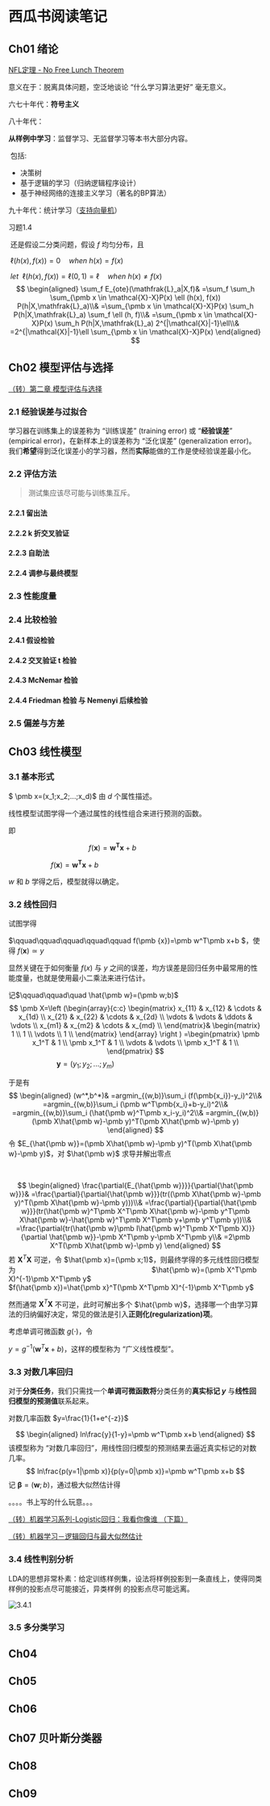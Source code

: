 # 西瓜书阅读笔记

<a id="1"></a>

## Ch01 绪论

[NFL定理 - No Free Lunch Theorem](https://en.wikipedia.org/wiki/No_free_lunch_theorem)

意义在于：脱离具体问题，空泛地谈论 “什么学习算法更好” 毫无意义。

六七十年代：**符号主义**

八十年代：

​           **从样例中学习**：监督学习、无监督学习等本书大部分内容。

​		包括:
- 决策树
- 基于逻辑的学习（归纳逻辑程序设计）
- 基于神经网络的连接主义学习（著名的BP算法）

九十年代：统计学习（[支持向量机](#6)）



习题1.4 

​       还是假设二分类问题，假设 $f$ 均匀分布，且

​       $\ell (h(x), f(x))=0\quad when\ h(x)=f(x)$

​       $let\ \ \ell(h(x), f(x))=\ell (0,1)=\ell\quad when\ h(x)\neq f(x)$
$$
\begin{aligned}
\sum_f E_{ote}(\mathfrak{L}_a|X,f)&
=\sum_f \sum_h \sum_{\pmb x \in \mathcal{X}-X}P(x) \ell (h(x), f(x)) P(h|X,\mathfrak{L}_a)\\&
=\sum_{\pmb x \in \mathcal{X}-X}P(x) \sum_h P(h|X,\mathfrak{L}_a) \sum_f \ell (h, f)\\&
=\sum_{\pmb x \in \mathcal{X}-X}P(x) \sum_h P(h|X,\mathfrak{L}_a) 2^{|\mathcal{X}|-1}\ell\\&
=2^{|\mathcal{X}|-1}\ell \sum_{\pmb x \in \mathcal{X}-X}P(x)
\end{aligned}
$$



<a id="2"></a>

## Ch02 模型评估与选择

[（转）第二章 模型评估与选择](http://cweihang.cn/ml/melon/ch02.html)   

### 2.1 经验误差与过拟合

学习器在训练集上的误差称为 “训练误差” (training error) 或 “**经验误差**” (empirical error)，在新样本上的误差称为 “泛化误差” (generalization error)。我们**希望**得到泛化误差小的学习器，然而**实际**能做的工作是使经验误差最小化。

### 2.2 评估方法

> 测试集应该尽可能与训练集互斥。

#### 2.2.1 留出法



#### 2.2.2 k 折交叉验证



#### 2.2.3 自助法



#### 2.2.4 调参与最终模型



### 2.3 性能度量





### 2.4 比较检验

#### 2.4.1 假设检验

#### 2.4.2 交叉验证 t 检验

#### 2.4.3 McNemar 检验

#### 2.4.4 Friedman 检验 与 Nemenyi 后续检验



### 2.5 偏差与方差





<a id="3"></a>

## Ch03 线性模型

<a id="3.1"></a>

### 3.1 基本形式

$ \pmb x=(x_1;x_2;...;x_d)$ 由 $d$ 个属性描述。

线性模型试图学得一个通过属性的线性组合来进行预测的函数。

即 

$\qquad\qquad\qquad\qquad\qquad f(\pmb x)=\pmb {w^Tx}+b$

&emsp;&emsp;&emsp;&emsp;&emsp;&emsp;$f(\pmb x)=\pmb {w^Tx}+b$

$w$ 和 $b$ 学得之后，模型就得以确定。



<a id="3.2"></a>

### 3.2 线性回归

试图学得

$\qquad\qquad\qquad\qquad\qquad f(\pmb {x})=\pmb w^T\pmb x+b  $，使得 $f(\pmb x)\simeq y$

显然关键在于如何衡量 $f(x)$ 与 $y$ 之间的误差，均方误差是回归任务中最常用的性能度量，也就是使用最小二乘法来进行估计。

记$\qquad\qquad\quad \hat{\pmb w}=(\pmb w;b)$
$$
\pmb X=\left (\begin{array}{c:c}
\begin{matrix}
 x_{11}   & x_{12}   & \cdots   & x_{1d}   \\
 x_{21}   & x_{22}   & \cdots   & x_{2d}   \\
 \vdots   & \vdots   & \ddots   & \vdots   \\
 x_{m1}   & x_{m2}   & \cdots   & x_{md}   \\
\end{matrix}&
\begin{matrix}
1      \\
1      \\
\vdots \\
1      \\
\end{matrix}
\end{array}
\right )
=\begin{pmatrix}
\pmb x_1^T   & 1        \\
\pmb x_1^T   & 1        \\
\vdots       & \vdots   \\
\pmb x_1^T   & 1        \\
\end{pmatrix}
$$
$\qquad\qquad\qquad \pmb y=(y_1;y_2;...;y_m)$

于是有
$$
\begin{aligned}
(w^*,b^*)&
=argmin_{(w,b)}\sum_i (f(\pmb{x_i})-y_i)^2\\&
=argmin_{(w,b)}\sum_i (\pmb w^T\pmb{x_i}+b-y_i)^2\\&
=argmin_{(w,b)}\sum_i (\hat{\pmb w}^T\pmb x_i-y_i)^2\\&
=argmin_{(w,b)}(\pmb X\hat{\pmb w}-\pmb y)^T(\pmb X\hat{\pmb w}-\pmb y)
\end{aligned}
$$
令 $E_{\hat{\pmb w}}=(\pmb X\hat{\pmb w}-\pmb y)^T(\pmb X\hat{\pmb w}-\pmb y)$，对 $\hat{\pmb w}$ 求导并解出零点

&emsp;&emsp;&emsp;&emsp;&emsp;&emsp;&emsp;&emsp;&emsp;&emsp;&emsp;&emsp;&emsp;&emsp;&emsp;&emsp;&emsp;&emsp;&emsp;&emsp;&emsp;


$$
\begin{aligned}
\frac{\partial{E_{\hat{\pmb w}}}}{\partial{\hat{\pmb w}}}&
=\frac{\partial}{\partial{\hat{\pmb w}}}(tr((\pmb X\hat{\pmb w}-\pmb y)^T(\pmb X\hat{\pmb w}-\pmb y)))\\&
=\frac{\partial}{\partial{\hat{\pmb w}}}(tr(\hat{\pmb w}^T\pmb X^T\pmb X\hat{\pmb w}-\pmb y^T\pmb X\hat{\pmb w}-\hat{\pmb w}^T\pmb X^T\pmb y+\pmb y^T\pmb y))\\&
=\frac{\partial{tr(\hat{\pmb w}\pmb I\hat{\pmb w}^T\pmb X^T\pmb X)}}{\partial \hat{\pmb w}}-\pmb X^T\pmb y-\pmb X^T\pmb y\\&
=2\pmb X^T(\pmb X\hat{\pmb w}-\pmb y)
\end{aligned}
$$
若 $\pmb X^T\pmb X$ 可逆，令 $\hat{\pmb x}=(\pmb x;1)$，则最终学得的多元线性回归模型为
&emsp;&emsp;&emsp;&emsp;&emsp;&emsp;&emsp;&emsp;&emsp;&emsp;&emsp;&emsp;&emsp;&emsp;&emsp;&emsp;&emsp;&emsp;&emsp;$\hat{\pmb w}=(\pmb X^T\pmb X)^{-1}\pmb X^T\pmb y$
&emsp;&emsp;&emsp;&emsp;&emsp;&emsp;&emsp;&emsp;&emsp;&emsp;&emsp;&emsp;&emsp;&emsp;&emsp;&emsp;&emsp;&emsp;&emsp;$f(\hat{\pmb x})=\hat{\pmb x}^T(\pmb X^T\pmb X)^{-1}\pmb X^T\pmb y$

然而通常 $\pmb X^T\pmb X$ 不可逆，此时可解出多个 $\hat{\pmb w}$，选择哪一个由学习算法的归纳偏好决定，常见的做法是引入**正则化(regularization)项**。



考虑单调可微函数 $g(\cdot)$，令

$y=g^{-1}(\pmb w^T\pmb x+b)$，这样的模型称为 “广义线性模型”。



<a id="3.3"></a>

### 3.3 对数几率回归

对于**分类任务**，我们只需找一个**单调可微函数将**分类任务的**真实标记 $y$** 与**线性回归模型的预测值**联系起来。

对数几率函数 $y=\frac{1}{1+e^{-z}}$

$$
\begin{aligned}
ln\frac{y}{1-y}=\pmb w^T\pmb x+b
\end{aligned}
$$
该模型称为 “对数几率回归”，用线性回归模型的预测结果去逼近真实标记的对数几率。
$$
ln\frac{p(y=1|\pmb x)}{p(y=0|\pmb x)}=\pmb w^T\pmb x+b
$$
记 $\pmb \beta=(\pmb w;b)$，通过极大似然估计得

。。。。书上写的什么玩意。。。

[（转）机器学习系列-Logistic回归：我看你像谁 （下篇）](https://zhuanlan.zhihu.com/p/22692266)

[（转）机器学习－逻辑回归与最大似然估计](http://www.hanlongfei.com/%E6%9C%BA%E5%99%A8%E5%AD%A6%E4%B9%A0/2015/08/05/mle/)



<a id="3.4"></a>

### 3.4 线性判别分析

LDA的思想非常朴素：给定训练样例集，设法将样例投影到一条直线上，使得同类样例的投影点尽可能接近，异类样例 的投影点尽可能远离。

![3.4.1](assets/3.4.1.jpg)







<a id="3.5"></a>

### 3.5 多分类学习









<a id="4"></a>

## Ch04







<a id="5"></a>

## Ch05









<a id="6"></a>

## Ch06







<a id="7"></a>

## Ch07 贝叶斯分类器









<a id="8"></a>

## Ch08











<a id="9"></a>

## Ch09

